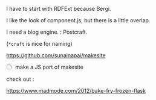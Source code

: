 I have to start with RDFExt because Bergi.

I like the look of component.js, but there is a little overlap.

I need a blog engine. : Postcraft.

(`*craft` is nice for naming)

https://github.com/sunainapai/makesite

- [ ] make a JS port of makesite

check out :

https://www.madmode.com/2012/bake-fry-frozen-flask
